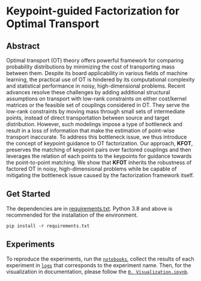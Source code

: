 # Keypoint-guided Factorization for Optimal Transport

## Abstract
Optimal transport (OT) theory offers powerful framework for comparing probability distributions by minimizing the cost of transporting mass between them. Despite its board applicability in various fields of machine learning, the practical use of OT is hindered by its computational complexity and statistical performance in noisy, high-dimensional problems. Recent advances resolve these challenges by adding additional structural assumptions on transport with low-rank constraints on either cost/kernel matrices or the feasible set of couplings considered in OT. They serve the low-rank constraints by moving mass through small sets of intermediate points, instead of direct transportation between source and target distribution. However, such modelings impose a type of bottleneck and result in a loss of information that make the estimation of point-wise transport inaccurate. To address this bottleneck issue,  we thus introduce the concept of keypoint guidance to OT factorization. Our approach, **KFOT**, preserves the matching of keypoint pairs over factored couplings and then leverages the relation of each points to the keypoints for guidance towards the point-to-point matching. We show that **KFOT** inherits the robustness of factored OT in noisy, high-dimensional problems while be capable of mitigating the bottleneck issue caused by the factorization framework itself.

## Get Started
The dependencies are in [requirements.txt](https://github.com/minhngt62/ot-kpgf/blob/main/requirements.txt). Python 3.8 and above is recommended for the installation of the environment.
```
pip install -r requirements.txt
```

## Experiments
To reproduce the experiments, run the [`notebooks`](https://github.com/minhngt62/ot-kpgf/tree/main/notebooks), collect the results of each experiment in [`logs`](https://husteduvn-my.sharepoint.com/:u:/g/personal/minh_nt204885_sis_hust_edu_vn/EX8tWH_VzR5DpY0KMKn7InMBG7jp8lsDVo0ipnGkVaXjow?e=77Zesh) that corresponds to the experiment name. Then, for the visualization in documentation, please follow the [`0. Visualization.ipynb`](https://github.com/minhngt62/ot-kpgf/blob/main/notebooks/0.%20Visualization.ipynb).
